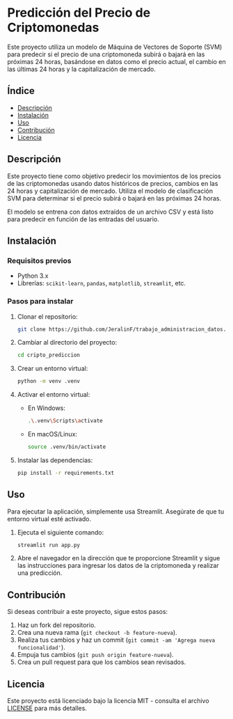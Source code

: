 # Predicción del Precio de Criptomonedas

Este proyecto utiliza un modelo de Máquina de Vectores de Soporte (SVM)
para predecir si el precio de una criptomoneda subirá o bajará en las próximas 24 horas,
basándose en datos como el precio actual, el cambio en las últimas 24 horas y la capitalización de mercado.

## Índice

- [Descripción](#descripción)
- [Instalación](#instalación)
- [Uso](#uso)
- [Contribución](#contribución)
- [Licencia](#licencia)

## Descripción

Este proyecto tiene como objetivo predecir los movimientos de los precios de las criptomonedas usando datos históricos de precios, cambios en las 24 horas y capitalización de mercado. Utiliza el modelo de clasificación SVM para determinar si el precio subirá o bajará en las próximas 24 horas.

El modelo se entrena con datos extraídos de un archivo CSV y está listo para predecir en función de las entradas del usuario.

## Instalación

### Requisitos previos

- Python 3.x
- Librerías: `scikit-learn`, `pandas`, `matplotlib`, `streamlit`, etc.

### Pasos para instalar

1. Clonar el repositorio:

    ```bash
    git clone https://github.com/JeralinF/trabajo_administracion_datos.git
    ```

2. Cambiar al directorio del proyecto:

    ```bash
    cd cripto_prediccion
    ```

3. Crear un entorno virtual:

    ```bash
    python -m venv .venv
    ```

4. Activar el entorno virtual:
   
    - En Windows:

        ```bash
        .\.venv\Scripts\activate
        ```

    - En macOS/Linux:

        ```bash
        source .venv/bin/activate
        ```

5. Instalar las dependencias:

    ```bash
    pip install -r requirements.txt
    ```

## Uso

Para ejecutar la aplicación, simplemente usa Streamlit. Asegúrate de que tu entorno virtual esté activado.

1. Ejecuta el siguiente comando:

    ```bash
    streamlit run app.py
    ```

2. Abre el navegador en la dirección que te proporcione Streamlit y sigue las instrucciones para ingresar los datos de la criptomoneda y realizar una predicción.

## Contribución

Si deseas contribuir a este proyecto, sigue estos pasos:

1. Haz un fork del repositorio.
2. Crea una nueva rama (`git checkout -b feature-nueva`).
3. Realiza tus cambios y haz un commit (`git commit -am 'Agrega nueva funcionalidad'`).
4. Empuja tus cambios (`git push origin feature-nueva`).
5. Crea un pull request para que los cambios sean revisados.

## Licencia

Este proyecto está licenciado bajo la licencia MIT - consulta el archivo [LICENSE](LICENSE) para más detalles.
